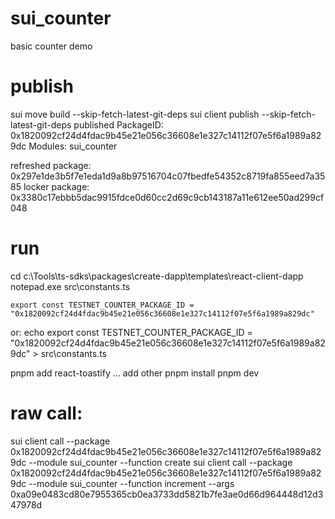 # sui_counter
basic counter demo

# publish 
sui move build --skip-fetch-latest-git-deps
sui client publish --skip-fetch-latest-git-deps
published PackageID: 0x1820092cf24d4fdac9b45e21e056c36608e1e327c14112f07e5f6a1989a829dc
Modules: sui_counter

refreshed package: 0x297e1de3b5f7e1eda1d9a8b97516704c07fbedfe54352c8719fa855eed7a3585
locker package: 0x3380c17ebbb5dac9915fdce0d60cc2d69c9cb143187a11e612ee50ad299cf048
# run 
cd c:\Tools\ts-sdks\packages\create-dapp\templates\react-client-dapp
notepad.exe src\constants.ts
```
export const TESTNET_COUNTER_PACKAGE_ID = "0x1820092cf24d4fdac9b45e21e056c36608e1e327c14112f07e5f6a1989a829dc"
```
or:
echo export const TESTNET_COUNTER_PACKAGE_ID = "0x1820092cf24d4fdac9b45e21e056c36608e1e327c14112f07e5f6a1989a829dc" > src\constants.ts

pnpm add react-toastify
... add other
pnpm install
pnpm dev

# raw call:
sui client call --package 0x1820092cf24d4fdac9b45e21e056c36608e1e327c14112f07e5f6a1989a829dc --module sui_counter --function create 
sui client call --package 0x1820092cf24d4fdac9b45e21e056c36608e1e327c14112f07e5f6a1989a829dc --module sui_counter --function increment --args 0xa09e0483cd80e7955365cb0ea3733dd5821b7fe3ae0d66d964448d12d347978d